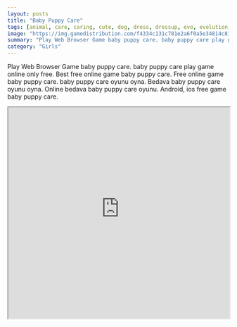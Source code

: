 ```yaml
---
layout: posts
title: "Baby Puppy Care"
tags: [animal, care, caring, cute, dog, dress, dressup, evo, evolution, fun, pet, puppy, virtual, free, online, games, oyna, game, free, games, play, play, games]
image: "https://img.gamedistribution.com/f4334c131c781e2a6f0a5e34814c8147.jpg"
summary: "Play Web Browser Game baby puppy care. baby puppy care play game online only free. Best free online game baby puppy care. Free online game baby puppy care. baby puppy care oyunu oyna. Bedava baby puppy care oyunu oyna. Online bedava baby puppy care oyunu. Android, ios free game baby puppy care."
category: "Girls"
---
```


Play Web Browser Game baby puppy care. baby puppy care play game online only free. Best free online game baby puppy care. Free online game baby puppy care. baby puppy care oyunu oyna. Bedava baby puppy care oyunu oyna. Online bedava baby puppy care oyunu. Android, ios free game baby puppy care.

<iframe width="100%" height="480px;" src="https://flash.gamedistribution.com?game=f4334c131c781e2a6f0a5e34814c8147"></iframe>
